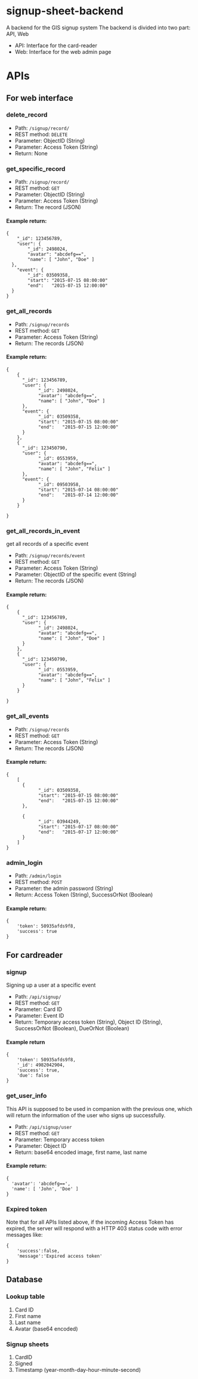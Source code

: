 # signup-sheet-backend
A backend for the GIS signup system
The backend is divided into two part: API, Web
* API: Interface for the card-reader
* Web: Interface for the web admin page


# APIs

## For web interface
### delete_record
* Path: `/signup/record/`
* REST method: `DELETE`
* Parameter: ObjectID (String)
* Parameter: Access Token (String)
* Return: None

### get_specific_record
* Path: `/signup/record/`
* REST method: `GET`
* Parameter: ObjectID (String)
* Parameter: Access Token (String)
* Return: The record (JSON)


#### Example return:
```
{ 
	"_id": 123456789, 
	"user": { 
		"_id": 2498024, 
		"avatar": "abcdefg==",
		"name": [ "John", "Doe" ] 
  },
	"event": {
		"_id": 03509358, 
		"start": "2015-07-15 08:00:00"	
		"end":   "2015-07-15 12:00:00"	
  }
}
```
### get_all_records
* Path: `/signup/records`
* REST method: `GET`
* Parameter: Access Token (String)
* Return: The records (JSON)

#### Example return:
```
{
	{ 
	  "_id": 123456789, 
	  "user": { 
			"_id": 2498024, 
			"avatar": "abcdefg==",
			"name": [ "John", "Doe" ] 
	  },
	  "event": {
			"_id": 03509358, 
			"start": "2015-07-15 08:00:00"	
			"end":   "2015-07-15 12:00:00"	
	  }
	},
	{ 
	  "_id": 123450790, 
	  "user": { 
			"_id": 0553959, 
			"avatar": "abcdefg==",
			"name": [ "John", "Felix" ] 
	  },
	  "event": {
			"_id": 09503958, 
			"start": "2015-07-14 08:00:00"	
			"end":   "2015-07-14 12:00:00"	
	  }
	}

}
```

### get_all_records_in_event
get all records of a specific event
* Path: `/signup/records/event`
* REST method: `GET`
* Parameter: Access Token (String)
* Parameter: ObjectID of the specific event (String)
* Return: The records (JSON)

#### Example return:
```
{
	{ 
	  "_id": 123456789, 
	  "user": { 
			"_id": 2498024, 
			"avatar": "abcdefg==",
			"name": [ "John", "Doe" ] 
	  }
	},
	{ 
	  "_id": 123450790, 
	  "user": { 
			"_id": 0553959, 
			"avatar": "abcdefg==",
			"name": [ "John", "Felix" ] 
	  }
	}

}
```
### get_all_events
* Path: `/signup/records`
* REST method: `GET`
* Parameter: Access Token (String)
* Return: The records (JSON)

#### Example return:
```
{
	[ 
	  {
			"_id": 03509358, 
			"start": "2015-07-15 08:00:00"	
			"end":   "2015-07-15 12:00:00"	
	  },

	  {
			"_id": 03944249, 
			"start": "2015-07-17 08:00:00"	
			"end":   "2015-07-17 12:00:00"	
	  }
	]
}
```
### admin_login
* Path: `/admin/login`
* REST method: `POST`
* Parameter: the admin password (String)
* Return: Access Token (String), SuccessOrNot (Boolean)

#### Example return:
```
{
	'token': 50935afds9f8,
	'success': true
}
```



## For cardreader
### signup
Signing up a user at a specific event
* Path: `/api/signup/`
* REST method: `GET`
* Parameter: Card ID    
* Parameter: Event ID
* Return: Temporary access token (String), Object ID (String), SuccessOrNot (Boolean), DueOrNot (Boolean)

#### Example return
```
{
	'token': 50935afds9f8,
	'_id': 4982042904,
	'success': true,
	'due': false
}
```


### get_user_info
This API is supposed to be used in companion with the previous one, 
which will return the information of the user who signs up successfully.
* Path: `/api/signup/user`
* REST method: `GET`
* Parameter: Temporary access token   
* Parameter: Object ID
* Return: base64 encoded image, first name, last name    

#### Example return:
```
{ 
  'avatar': 'abcdefg==',
  'name': [ 'John', 'Doe' ] 
}
```    

### Expired token

Note that for all APIs listed above, if the incoming Access Token has expired, the server will respond with a HTTP 403 status code with error messages like:
```
{
	'success':false,
	'message':'Expired access token'
}
```

## Database
### Lookup table
1. Card ID
2. First name
3. Last name
4. Avatar (base64 encoded)

### Signup sheets
1. CardID
2. Signed
3. Timestamp (year-month-day-hour-minute-second)
